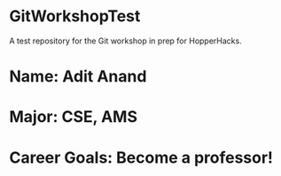 # GitWorkshopTest
A test repository for the Git workshop in prep for HopperHacks.


# Name: Adit Anand
# Major: CSE, AMS
# Career Goals: Become a professor!
